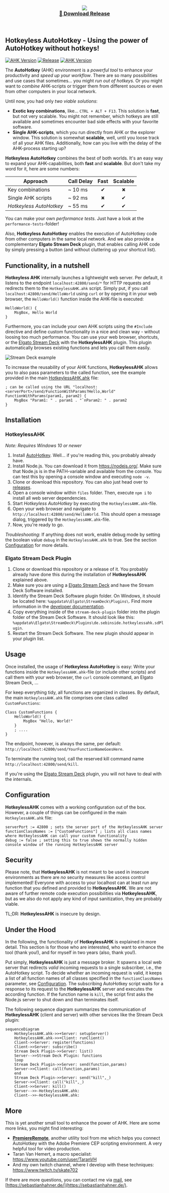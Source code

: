 <p align="center">
  <h3 align="center"><a href="https://github.com/sebinside/HotkeylessAHK/releases"><img src = "hotkeylessahk-logo.png"/></a><br>
  <a href="https://github.com/sebinside/HotkeylessAHK/releases">🔗 Download Release</a></h3>
</p>
<p>&nbsp;</p>

## Hotkeyless AutoHotkey - Using the power of AutoHotkey without hotkeys! 

[![AHK Version](https://img.shields.io/badge/AHK%20Version-v2-green)](https://www.autohotkey.com/docs/v2/)
[![Release](https://img.shields.io/github/v/release/sebinside/HotkeylessAHK)](https://github.com/sebinside/HotkeylessAHK/releases)
[![AHK Version](https://img.shields.io/badge/Elgato%20Stream%20Deck%20Plugin-Available-purple)](https://github.com/sebinside/HotkeylessAHK?tab=readme-ov-file#elgato-stream-deck-plugin)

The **AutoHotkey** (AHK) environment is a *powerful tool* to enhance your productivity and *speed up your workflow*. There are so many possibilities and use cases that sometimes... you might *run out of hotkeys*. Or you might want to *combine* AHK-scripts or trigger them from different sources or even from other computers in your local network.

Until now, you had only *two viable solutions*:

- **Exotic key combinations**, like... `CTRL + ALT + F13`. This solution is **fast**, but not very scalable. You might not remember, which hotkeys are still available and sometimes encounter bad side effects with your favorite software.
- **Single AHK-scripts**, which you run directly from AHK or the explorer window. This solution is somewhat **scalable**, well, 
until you loose track of all your AHK files. Additionally, how can you live with the delay of the AHK-process starting up?

**Hotkeyless AutoHotkey** combines the best of both worlds. It's an easy way to expand your AHK-capabilities, both **fast** and **scalable**. But don't take my word for it, here are some numbers:

| Approach                | Call Delay    | Fast | Scalable |
| ----------------------- | :------- | :--: | :------: |
| Key combinations        | ~ 10 ms  |  ✔   |    🞭    |
| Single AHK scripts      | ~ 92 ms  |  🞭   |    ✔    |
| *Hotkeyless AutoHotkey* | ~ 55 ms  |  ✔   |    ✔    |

You can make your own *performance tests*. Just have a look at the `performance-tests`-folder!

Also, **Hotkeyless AutoHotkey** enables the execution of AutoHotkey code from other computers in the same local network. And we also provide a complementary **Elgato Stream Deck** plugin, that enables calling AHK code by simply pressing a button (and without cluttering up your shortcut list).

## Functionality, in a nutshell

**Hotkeyless AHK** internally launches a lightweight web server. Per default, it listens to the endpoint `localhost:42800/send/*` for HTTP requests and redirects them to the `HotkeylessAHK.ahk` script. Simply put, if you call `localhost:42800/send/HelloWorld` using `curl` or by opening it in your web browser, the `HelloWorld()` function inside the AHK-file is executed:

```ahk
HelloWorld() {
    MsgBox, Hello World
}
```

Furthermore, you can include your own AHK scripts using the `#Include` directive and define custom functionality in a nice and clean way - without loosing too much performance. You can use your web browser, shortcuts, or the [Elgato Stream Deck](https://www.elgato.com/gaming/stream-deck) with the **HotkeylessAHK** plugin. This plugin automatically browses existing functions and lets you call them easily.

![Stream Deck example](streamdeck.PNG)

To increase the reusability of your AHK functions, **HotkeylessAHK** allows you to also pass parameters to the called function, see the example provided in the main [HotkeylessAHK.ahk](https://github.com/sebinside/HotkeylessAHK/blob/main/HotkeylessAHK.ahk) file:

```ahk
; can be called using the URL "localhost:<serverPort>/send/FunctionWithParams?Hello,World"
FunctionWithParams(param1, param2) { 
    MsgBox "Param1: " . param1 . "`nParam2: " . param2
}
```

## Installation

### HotkeylessAHK

*Note: Requires Windows 10 or newer*

1. Install [AutoHotkey](https://www.autohotkey.com/). Well... if you're reading this, you probably already have.
2. Install Node.js. You can download it from https://nodejs.org/. Make sure that Node.js is in the PATH-variable and available from the console. You can test this by opening a console window and executing `node -v`.
3. Clone or download this repository. You can also just head over to [releases](https://github.com/sebinside/HotkeylessAHK/releases).
4. Open a console window within `files` folder. Then, execute `npm i` to install all web server dependencies.
5. Start *Hotkeyless AutoHotkey* by executing the `HotkeylessAHK.ahk`-file.
6. Open your web browser and navigate to `http://localhost:42800/send/HelloWorld`. This should open a message dialog, triggered by the `HotkeylessAHK.ahk`-file.
7. Now, you're ready to go.

*Troubleshooting*: If anything does not work, enable debug mode by setting the boolean value `debug` in the `HotkeylessAHK.ahk` to true. See the section [Configuration](https://github.com/sebinside/HotkeylessAHK?tab=readme-ov-file#configuration) for more details.

### Elgato Stream Deck Plugin

1. Clone or download this repository or a release of it. You probably already have done this during the installation of **HotkeylessAHK** explained above.
2. Make sure you are using a [Elgato Stream Deck](https://www.elgato.com/gaming/stream-deck) and have the Stream Deck Software installed.
3. Identify the Stream Deck Software plugin folder. On Windows, it should be located here: `%appdata%\Elgato\StreamDeck\Plugins\`. Find more information in the [developer documentation](https://docs.elgato.com/streamdeck/sdk/introduction/getting-started/).
4. Copy everything inside of the `stream-deck-plugin` folder into the plugin folder of the Stream Deck Software. It should look like this: `%appdata%\Elgato\StreamDeck\Plugins\de.sebinside.hotkeylessahk.sdPlugin`.
5. Restart the Stream Deck Software. The new plugin should appear in your plugin list.

## Usage

Once installed, the usage of **Hotkeyless AutoHotkey** is easy: Write your functions inside the `HotkeylessAHK.ahk`-file (or include other scripts) and call them with your web browser, the `curl` console command, an Elgato Stream Deck, ...

For keep everything tidy, all functions are organized in classes. By default, the main `HotkeylessAHK.ahk` file comprises one class called `CustomFunctions`:

```ahk
Class CustomFunctions {
    HelloWorld() {
        MsgBox "Hello, World!"
    }
    ; ....
}
```

The endpoint, however, is always the same, per default: `http://localhost:42800/send/YourFunctionNameGoesHere`.

To terminate the running tool, call the reserved kill command name `http://localhost:42800/send/kill`.

If you're using the [Elgato Stream Deck](https://www.elgato.com/gaming/stream-deck) plugin, you will not have to deal with the internals.

## Configuration

**HotkeylessAHK** comes with a working configuration out of the box. However, a couple of things can be configured in the main `HotkeylessAHK.ahk` file:

```ahk
serverPort := 42800 ; sets the server port of the HotkeylessAHK server
functionClassNames := ["CustomFunctions"] ; lists all class names where HotkeylessAHK can call your custom functionality
debug := false ; setting this to true shows the normally hidden console window of the running HotkeylessAHK server
```

## Security

Please note, that **HotkeylessAHK** is not meant to be used in insecure environments as there are *no* security measures like access control implemented! Everyone with access to your localhost can at least run any function that you defined and provided to **HotkeylessAHK**. We are not aware of further remote code execution possibilities via **HotkeylessAHK**, but as we also do not apply any kind of input sanitization, they are probably viable. 

TL;DR: **HotkeylessAHK** is insecure by design.

## Under the Hood

In the following, the functionality of **HotkeylessAHK** is explained in more detail.
This section is for those who are interested, who want to enhance the tool (thank you!), and for myself in two years (also, thank you!).

Put simply, **HotkeylessAHK** is just a message broker.
It spawns a local web server that redirects *valid* incoming requests to a single subscriber, i.e., the AutoHotkey script.
To decide whether an incoming request is valid, it keeps a list of all function names of all classes specified in the `functionClassNames` parameter, see [Configuration](https://github.com/sebinside/HotkeylessAHK?tab=readme-ov-file#configuration).
The subscribing AutoHotkey script waits for a response to its request to the **HotkeylessAHK** server and executes the according function.
If the function name is `kill`, the script first asks the Node.js server to shut down and than terminates itself.

The following sequence diagram summarizes the communication of **HotkeylessAHK** (client and server) with other services like the Stream Deck plugin:

```mermaid
sequenceDiagram
    HotkeylessAHK.ahk->>+Server: setupServer()
    HotkeylessAHK.ahk->>+Client: runClient()
    Client->>Server: register(functions)
    Client->>Server: subscribe()
    Stream Deck Plugin->>Server: list()
    Server-->>Stream Deck Plugin: functions
    loop 
    Stream Deck Plugin->>Server: send(function,params)
    Server->>Client: call(function,params)
    end
    Stream Deck Plugin->>Server: send("kill",_)
    Server->>Client: call("kill",_)
    Client->>Server: kill()
    Server-->>-HotkeylessAHK.ahk: 
    Client-->>-HotkeylessAHK.ahk: 
```

## More

This is yet another small tool to enhance the power of AHK. Here are some more links, you might find interesting:

- **[PremiereRemote](https://github.com/sebinside/PremiereRemote)**, another utility tool from me which helps you connect AutoHotkey with the Adobe Premiere CEP scripting environment. A very helpful tool for video production.
- Taran Van Hemert, a macro specialist: https://www.youtube.com/user/TaranVH
- And my own twitch channel, where I develop with these techniques: https://www.twitch.tv/skate702

If there are more questions, you can contact me via [mail](mailto:hi@sebinside.de), see [https://sebastianhahner.de/](https://sebastianhahner.de/).
